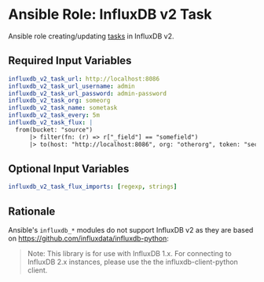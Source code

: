 # Ansible Role: InfluxDB v2 Task

Ansible role creating/updating [tasks](https://docs.influxdata.com/influxdb/cloud/process-data/manage-tasks/create-task/) in InfluxDB v2.

## Required Input Variables

```yaml
influxdb_v2_task_url: http://localhost:8086
influxdb_v2_task_url_username: admin
influxdb_v2_task_url_password: admin-password
influxdb_v2_task_org: someorg
influxdb_v2_task_name: sometask
influxdb_v2_task_every: 5m
influxdb_v2_task_flux: |
  from(bucket: "source")
      |> filter(fn: (r) => r["_field"] == "somefield")
      |> to(host: "http://localhost:8086", org: "otherorg", token: "secret", bucket: "targetbucket")
```

## Optional Input Variables

```yaml
influxdb_v2_task_flux_imports: [regexp, strings]
```

## Rationale

Ansible's `influxdb_*` modules do not support InfluxDB v2 as they are based on https://github.com/influxdata/influxdb-python:

> Note: This library is for use with InfluxDB 1.x. For connecting to InfluxDB 2.x instances, please use the the influxdb-client-python client.
